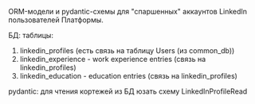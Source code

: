 ORM-модели и pydantic-схемы для "спаршенных" аккаунтов LinkedIn пользователей Платформы.

БД: таблицы:
1. linkedin_profiles (есть связь на таблицу Users (из common_db))
2. linkedin_experience - work experience entries (связь на linkedin_profiles)
3. linkedin_education - education entries (связь на linkedin_profiles)

pydantic: для чтения кортежей из БД юзать схему LinkedInProfileRead
